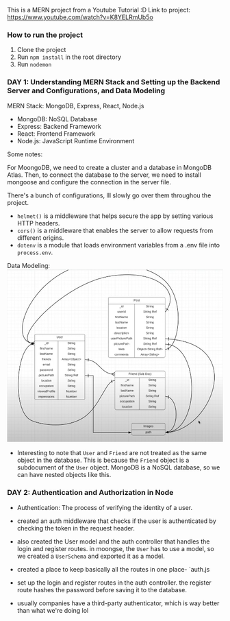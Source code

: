 This is a MERN project from a Youtube Tutorial :D 
Link to project: https://www.youtube.com/watch?v=K8YELRmUb5o

### How to run the project
1. Clone the project
2. Run `npm install` in the root directory
3. Run `nodemon`

### DAY 1: Understanding MERN Stack and Setting up the Backend Server and Configurations, and Data Modeling

MERN Stack: MongoDB, Express, React, Node.js

- MongoDB: NoSQL Database
- Express: Backend Framework
- React: Frontend Framework
- Node.js: JavaScript Runtime Environment

Some notes:

For MoongoDB, we need to create a cluster and a database in MongoDB Atlas. Then, to connect the database to the server, we need to install mongoose and configure the connection in the server file.

There's a bunch of configurations, Ill slowly go over them throughou the project. 
- ```helmet()``` is a middleware that helps secure the app by setting various HTTP headers.
- ```cors()``` is a middleware that enables the server to allow requests from different origins.
- ```dotenv``` is a module that loads environment variables from a .env file into `process.env`.

Data Modeling:
![alt text](image.png)
- Interesting to note that `User` and `Friend` are not treated as the same object in the database. This is because the `Friend` object is a subdocument of the `User` object. MongoDB is a NoSQL database, so we can have nested objects like this.

### DAY 2: Authentication and Authorization in Node

- Authentication: The process of verifying the identity of a user.

- created an auth middleware that checks if the user is authenticated by checking the token in the request header.

- also created the User model and the auth controller that handles the login and register routes. in moongse, the `User` has to use a model, so we created a `UserSchema` and exported it as a model.

- created a place to keep basically all the routes in one place- `auth.js

- set up the login and register routes in the auth controller. the register route hashes the password before saving it to the database.

- usually companies have a third-party authenticator, which is way better than what we're doing lol 
